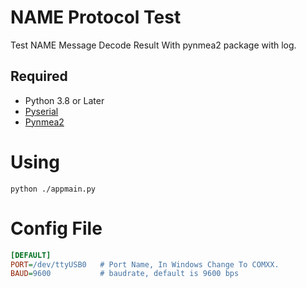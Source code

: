 # NAME Protocol Test
Test NAME Message Decode Result With pynmea2 package with log.

## Required
- Python 3.8 or Later
- [Pyserial](https://pypi.org/project/pyserial/)
- [Pynmea2](https://pypi.org/project/pynmea2/)

# Using 
```
python ./appmain.py
```

# Config File
```ini
[DEFAULT]
PORT=/dev/ttyUSB0   # Port Name, In Windows Change To COMXX.
BAUD=9600           # baudrate, default is 9600 bps
```